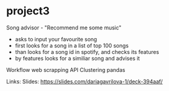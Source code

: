 # project3

Song advisor - "Recommend me some music"

- asks to input your favourite song
- first looks for a song in a list of top 100 songs
- than looks for a song id in spotify, and checks its features
- by features looks for a similiar song and advises it


Workflow
web scrapping
API
Clustering
pandas

Links:
Slides: https://slides.com/dariagavrilova-1/deck-394aaf/

